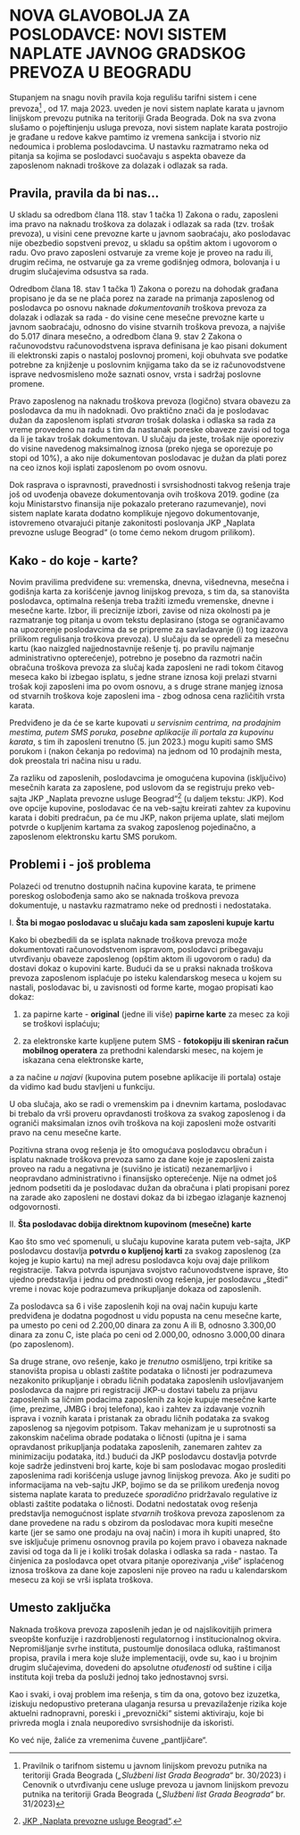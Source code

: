 # NOVA GLAVOBOLJA ZA POSLODAVCE: NOVI SISTEM NAPLATE JAVNOG GRADSKOG PREVOZA U BEOGRADU

Stupanjem na snagu novih pravila koja regulišu tarifni sistem i cene prevoza[^1] , od 17. maja 2023. uveden je novi sistem naplate karata u javnom linijskom prevozu putnika na teritoriji Grada Beograda. Dok na sva zvona slušamo o pojeftinjenju usluga prevoza, novi sistem naplate karata postrojio je građane u redove kakve pamtimo iz vremena sankcija i stvorio niz nedoumica i problema poslodavcima. U nastavku razmatramo neka od pitanja sa kojima se poslodavci suočavaju s aspekta obaveze da zaposlenom naknadi troškove za dolazak i odlazak sa rada. 

## Pravila, pravila da bi nas… 

U skladu sa odredbom člana 118. stav 1 tačka 1) Zakona o radu, zaposleni ima pravo na naknadu troškova za dolazak i odlazak sa rada (tzv. trošak prevoza), u visini cene prevozne karte u javnom saobraćaju, ako poslodavac nije obezbedio sopstveni prevoz, u skladu sa opštim aktom i ugovorom o radu. Ovo pravo zaposleni ostvaruje za vreme koje je proveo na radu ili, drugim rečima, ne ostvaruje ga za vreme godišnjeg odmora, bolovanja i u drugim slučajevima odsustva sa rada. 

Odredbom člana 18. stav 1 tačka 1) Zakona o porezu na dohodak građana propisano je da se ne plaća porez na zarade na primanja zaposlenog od poslodavca po osnovu naknade *dokumentovanih* troškova prevoza za dolazak i odlazak sa rada - do visine cene mesečne prevozne karte u javnom saobraćaju, odnosno do visine stvarnih troškova prevoza, a najviše do 5.017 dinara mesečno, a odredbom člana 9. stav 2 Zakona o računovodstvu računovodstvena isprava definisana je kao pisani dokument ili elektronski zapis o nastaloj poslovnoj promeni, koji obuhvata sve podatke potrebne za knjiženje u poslovnim knjigama tako da se iz računovodstvene isprave nedvosmisleno može saznati osnov, vrsta i sadržaj poslovne promene.

Pravo zaposlenog na naknadu troškova prevoza (logično) stvara obavezu za poslodavca da mu ih nadoknadi. Ovo praktično znači da je poslodavac dužan da zaposlenom isplati *stvaran* trošak dolaska i odlaska sa rada za vreme provedeno na radu s tim da nastanak poreske obaveze zavisi od toga da li je takav trošak dokumentovan. U slučaju da jeste, trošak nije oporeziv do visine navedenog maksimalnog iznosa (preko njega se oporezuje po stopi od 10%), a ako nije dokumentovan poslodavac je dužan da plati porez na ceo iznos koji isplati zaposlenom po ovom osnovu. 

Dok rasprava o ispravnosti, pravednosti i svrsishodnosti takvog rešenja traje još od uvođenja obaveze dokumentovanja ovih troškova 2019. godine (za koju Ministarstvo finansija nije pokazalo preterano razumevanje), novi sistem naplate karata dodatno komplikuje njegovo dokumentovanje, istovremeno otvarajući pitanje zakonitosti poslovanja JKP „Naplata prevozne usluge Beograd“ (o tome ćemo nekom drugom prilikom). 

## Kako - do koje - karte?

Novim pravilima predviđene su: vremenska, dnevna, višednevna, mesečna i godišnja karta za korišćenje javnog linijskog prevoza, s tim da, sa stanovišta poslodavca, optimalna rešenja treba tražiti između vremenske, dnevne i mesečne karte. Izbor, ili preciznije izbori, zavise od niza okolnosti pa je razmatranje tog pitanja u ovom tekstu deplasirano (stoga se ograničavamo na upozorenje poslodavcima da se pripreme za savladavanje (i) tog izazova prilikom regulisanja troškova prevoza). U slučaju da se opredeli za mesečnu kartu (kao naizgled najjednostavnije rešenje tj. po pravilu najmanje administrativno opterećenje), potrebno je posebno da razmotri način obračuna troškova prevoza za slučaj kada zaposleni ne radi tokom čitavog meseca kako bi izbegao isplatu, s jedne strane iznosa koji prelazi stvarni trošak koji zaposleni ima po ovom osnovu, a s druge strane manjeg iznosa od stvarnih troškova koje zaposleni ima - zbog odnosa cena različitih vrsta karata.  

Predviđeno je da će se karte kupovati *u servisnim centrima, na prodajnim mestima, putem SMS poruka, posebne aplikacije ili portala za kupovinu karata*, s tim ih zaposleni trenutno (5. jun 2023.) mogu kupiti samo SMS porukom i (nakon čekanja po redovima) na jednom od 10 prodajnih mesta, dok preostala tri načina nisu u radu. 

Za razliku od zaposlenih, poslodavcima je omogućena kupovina (isključivo) mesečnih karata za zaposlene, pod uslovom da se registruju preko veb-sajta JKP „Naplata prevozne usluge Beograd“[^2]  (u daljem tekstu: JKP). Kod ove opcije kupovine, poslodavac će na veb-sajtu kreirati zahtev za kupovinu karata i dobiti predračun, pa će mu JKP, nakon prijema uplate, slati mejlom potvrde o kupljenim kartama za svakog zaposlenog pojedinačno, a zaposlenom elektronsku kartu SMS porukom. 

## Problemi i - još problema 

Polazeći od trenutno dostupnih načina kupovine karata, te primene poreskog oslobođenja samo ako se naknada troškova prevoza dokumentuje, u nastavku razmatramo neke od prednosti i nedostataka.

I.	**Šta bi mogao poslodavac u slučaju kada sam zaposleni kupuje kartu**

Kako bi obezbedili da se isplata naknade troškova prevoza može dokumentovati računovodstvenom ispravom, poslodavci pribegavaju utvrđivanju obaveze zaposlenog (opštim aktom ili ugovorom o radu) da dostavi dokaz o kupovini karte.  Budući da se u praksi naknada troškova prevoza zaposlenom isplaćuje po isteku kalendarskog meseca u kojem su nastali, poslodavac bi, u zavisnosti od forme karte, mogao propisati kao dokaz:

1.	za papirne karte - **original** (jedne ili više) **papirne karte** za mesec za koji se troškovi isplaćuju; 

1.	za elektronske karte kupljene putem SMS - **fotokopiju ili skeniran račun mobilnog operatera** za prethodni kalendarski mesec, na kojem je iskazana cena elektronske karte, 

a za načine *u najavi* (kupovina putem posebne aplikacije ili portala) ostaje da vidimo kad budu stavljeni u funkciju.  

U oba slučaja, ako se radi o vremenskim pa i dnevnim kartama, poslodavac bi trebalo da vrši proveru opravdanosti troškova za svakog zaposlenog i da ograniči maksimalan iznos ovih troškova na koji zaposleni može ostvariti pravo na cenu mesečne karte.

Pozitivna strana ovog rešenja je što omogućava poslodavcu obračun i isplatu naknade troškova prevoza samo za dane koje je zaposleni zaista proveo na radu a negativna je (suvišno je isticati) nezanemarljivo i neopravdano administrativno i finansijsko opterećenje. Nije na odmet još jednom podsetiti da je poslodavac dužan da obračuna i plati propisani porez na zarade ako zaposleni ne dostavi dokaz da bi izbegao izlaganje kaznenoj odgovornosti.

II.	**Šta poslodavac dobija direktnom kupovinom (mesečne) karte**

Kao što smo već spomenuli, u slučaju kupovine karata putem veb-sajta, JKP poslodavcu dostavlja **potvrdu o kupljenoj karti** za svakog zaposlenog (za kojeg je kupio kartu) na mejl adresu poslodavca koju ovaj daje prilikom registracije. Takva potvrda ispunjava svojstvo računovodstvene isprave, što ujedno predstavlja i jednu od prednosti ovog rešenja, jer poslodavcu „štedi“ vreme i novac koje podrazumeva prikupljanje dokaza od zaposlenih. 

Za poslodavca sa 6 i više zaposlenih koji na ovaj način kupuju karte predviđena je dodatna pogodnost u vidu popusta na cenu mesečne karte, pa umesto po ceni od 2.200,00 dinara za zonu A ili B, odnosno 3.300,00 dinara za zonu C, iste plaća po ceni od 2.000,00, odnosno 3.000,00 dinara (po zaposlenom).

Sa druge strane, ovo rešenje, kako je *trenutno* osmišljeno, trpi kritike sa stanovišta propisa u oblasti zaštite podataka o ličnosti jer podrazumeva nezakonito prikupljanje i obradu ličnih podataka zaposlenih uslovljavanjem poslodavca da najpre pri registraciji JKP-u dostavi tabelu za prijavu zaposlenih sa ličnim podacima zaposlenih za koje kupuje mesečne karte (ime, prezime, JMBG i broj telefona), kao i zahtev za izdavanje voznih isprava i voznih karata i pristanak za obradu ličnih podataka za svakog zaposlenog sa njegovim potpisom. Takav mehanizam je u suprotnosti sa zakonskim načelima obrade podataka o ličnosti (upitna je i sama opravdanost prikupljanja podataka zaposlenih, zanemaren zahtev za minimizaciju podataka, itd.) budući da JKP poslodavcu dostavlja potvrde koje sadrže jedinstveni broj karte, koje bi sam poslodavac mogao proslediti zaposlenima radi korišćenja usluge javnog linijskog prevoza. Ako je suditi po informacijama na veb-sajtu JKP, bojimo se da se prilikom uređenja novog sistema naplate karata to preduzeće *sporadično* pridržavalo regulative iz oblasti zaštite podataka o ličnosti. 
Dodatni nedostatak ovog rešenja predstavlja nemogućnost isplate *stvarnih* troškova prevoza zaposlenom za dane provedene na radu s obzirom da poslodavac mora kupiti mesečne karte (jer se samo one prodaju na ovaj način) i mora ih kupiti unapred, što sve isključuje primenu osnovnog pravila po kojem pravo i obaveza naknade zavisi od toga da li je i koliki trošak dolaska i odlaska sa rada - nastao. Ta činjenica za poslodavca opet otvara pitanje oporezivanja „više“ isplaćenog iznosa troškova za dane koje zaposleni nije proveo na radu u kalendarskom mesecu za koji se vrši isplata troškova. 

## Umesto zaključka

Naknada troškova prevoza zaposlenih jedan je od najslikovitijih primera sveopšte konfuzije i razdrobljenosti regulatornog i institucionalnog okvira. Nepromišljanje svrhe instituta, pustoumlje donosilaca odluka, raštimanost propisa, pravila i mera koje služe implementaciji, ovde su, kao i u brojnim drugim slučajevima, dovedeni do apsolutne *otuđenosti* od suštine i cilja instituta koji treba da posluži jednoj tako jednostavnoj svrsi. 

Kao i svaki, i ovaj problem ima rešenja, s tim da ona, gotovo bez izuzetka, iziskuju nedopustivo preterana ulaganja resursa u prevazilaženje rizika koje aktuelni radnopravni, poreski i „prevoznički“ sistemi aktiviraju, koje bi privreda mogla i znala neuporedivo svrsishodnije da iskoristi.   

Ko već nije, žaliće za vremenima čuvene „pantljičare“. 

[^1]:Pravilnik o tarifnom sistemu u javnom linijskom prevozu putnika na teritoriji Grada Beograda (*„Službeni list Grada Beograda“* br. 30/2023) i Cenovnik o utvrđivanju cene usluge prevoza u javnom linijskom prevozu putnika na teritoriji Grada Beograda (*„Službeni list Grada Beograda“* br. 31/2023)
[^2]:[JKP „Naplata prevozne usluge Beograd“](https://online.bgnaplata.rs/sr/registracija-pravnih-lica).